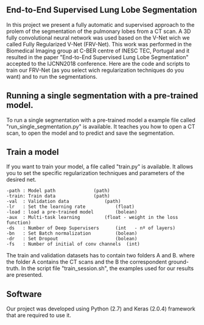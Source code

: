 ## End-to-End Supervised Lung Lobe Segmentation
In this project we present a fully automatic and supervised approach to the prolem of the segmentation of the pulmonary lobes from a CT scan.
A 3D fully convolutional neural network was used based on the V-Net wich we called Fully Regularized V-Net (FRV-Net).
This work was performed in the Biomedical Imaging group at C-BER centre of INESC TEC, Portugal and it resulted in the paper "End-to-End Supervised Lung
Lobe Segmentation" accepted to the IJCNN2018 conference.
Here are the code and scripts to train our FRV-Net (as you select wich regularization techniques do you want) and to run the segmentations.


## Running a single segmentation with a pre-trained model.
To run a single segmentation with a pre-trained model a example file called "run_single_segmentation.py" is available. 
It teaches you how to open a CT scan, to open the model and to predict and save the segmentation.


## Train a model
If you want to train your model, a file called "train.py" is available.
It allows you to set the specific regularization techniques and parameters of the desired net.
	
	-path : Model path		  		(path)
	-train: Train data		  		(path)
	-val  : Validation data		 		(path)
	-lr   : Set the learning rate     		(float)
	-load : load a pre-trained model  		(bolean)
	-aux  : Multi-task learning	  		(float - weight in the loss function)
	-ds   : Number of Deep Supervisers		(int   - nº of layers)
	-bn   : Set Batch normalization  		(bolean)
	-dr   : Set Dropout              		(bolean)
	-fs   : Number of initial of conv channels	(int)

The train and validation datasets has to contain two folders A and B. where the folder A contains the CT scans and the B the correspondent ground-truth.
In the script file "train_session.sh", the examples used for our results are presented.

## Software
Our project was developed using Python (2.7) and Keras (2.0.4) framework that are required to use it.

